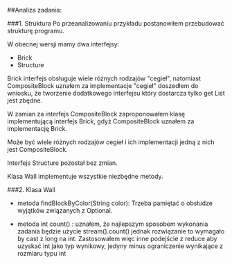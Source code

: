 ##Analiza zadania:

###1. Struktura
Po przeanalizowaniu przykładu postanowiłem przebudować strukturę programu.

W obecnej wersji mamy dwa interfejsy:
* Brick
* Structure

Brick interfejs obsługuje wiele różnych rodzajów "cegieł", natomiast CompositeBlock uznałem za implementacje "cegieł"
doszedłem do wniosku, że tworzenie dodatkowego interfejsu który dostarcza tylko get List jest zbędne.

W zamian za interfejs CompositeBlock zaproponowałem klasę implementującą interfejs Brick,
gdyż CompositeBlock uznałem za implementację Brick.

Może być wiele różnych rodzajów cegieł i ich implementacji jedną z nich jest CompositeBlock.

Interfejs Structure pozostał bez zmian.

Klasa Wall implementuje wszystkie niezbędne metody.

###2. Klasa Wall

* metoda findBlockByColor(String color): Trzeba pamiętać o obsłudze wyjątków związanych z Optional.

* metoda int count() : uznałem, że najlepszym sposobem wykonania zadania będzie użycie stream().count()
  jednak rozwiązanie to wymagało by cast z long na int. Zastosowałem więc inne podejście z reduce aby uzyskać int jako
  typ wynikowy, jedyny minus ograniczenie wynikające z rozmiaru typu int